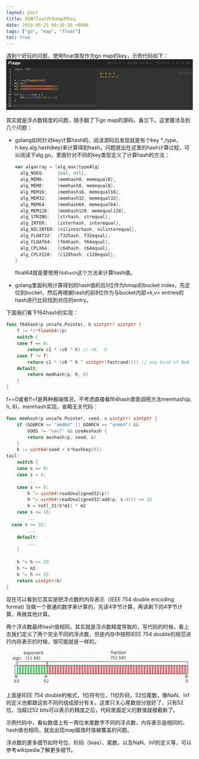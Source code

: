 ```yaml
---
layout: post
title: 别用float作为map的key
date: 2019-05-23 00:16:36 +0800
tags: ["go", "map", "float"]
toc: true
---
```


遇到个好玩的问题，使用float类型作为go map的key，示例代码如下：
![use-float64-as-map-key](assets/gomap/1558586114_21.png)

其实就是浮点数精度的问题，随手翻了下go map的源码，备忘下。这里要涉及到几个问题：

- golang如何针对key计算hash的，阅读源码后发现就是有个key *_type，h.key.alg.hash(key)来计算得到hash，问题就出在这里的hash计算过程，可以阅读下alg.go，里面针对不同的key类型定义了计算hash的方法：

  ```go
  var algarray = [alg_max]typeAlg{
  	alg_NOEQ:     {nil, nil},
  	alg_MEM0:     {memhash0, memequal0},
  	alg_MEM8:     {memhash8, memequal8},
  	alg_MEM16:    {memhash16, memequal16},
  	alg_MEM32:    {memhash32, memequal32},
  	alg_MEM64:    {memhash64, memequal64},
  	alg_MEM128:   {memhash128, memequal128},
  	alg_STRING:   {strhash, strequal},
  	alg_INTER:    {interhash, interequal},
  	alg_NILINTER: {nilinterhash, nilinterequal},
  	alg_FLOAT32:  {f32hash, f32equal},
  	alg_FLOAT64:  {f64hash, f64equal},
  	alg_CPLX64:   {c64hash, c64equal},
  	alg_CPLX128:  {c128hash, c128equal},
  }
  ```

  float64就是要使用`f64hash`这个方法来计算hash值。

- golang里面利用计算得到的hash值的后5位作为hmap的bucket index，先定位到bucket，然后再根据hash的前8位作为与bucket内部<k,v> entries的hash进行比较找到对应的entry。

  

下面我们看下f64hash的实现：

```go
func f64hash(p unsafe.Pointer, h uintptr) uintptr {
	f := *(*float64)(p)
	switch {
	case f == 0:
		return c1 * (c0 ^ h) // +0, -0
	case f != f:
		return c1 * (c0 ^ h ^ uintptr(fastrand())) // any kind of NaN
	default:
		return memhash(p, h, 8)
	}
}
```

f==0或者f!=f是两种极端情况，不考虑直接看f64hash里面调用方法memhash(p, h, 8)，memhash实现，省略无关代码：

```go
func memhash(p unsafe.Pointer, seed, s uintptr) uintptr {
	if (GOARCH == "amd64" || GOARCH == "arm64") &&
		GOOS != "nacl" && useAeshash {
		return aeshash(p, seed, s)
	}
	h := uint64(seed + s*hashkey[0])
tail:
	switch {
	case s == 0:
	case s < 4:
		...
	case s <= 8:
		h ^= uint64(readUnaligned32(p))
		h ^= uint64(readUnaligned32(add(p, s-4))) << 32
		h = rotl_31(h*m1) * m2
	case s <= 16:
		...
  case s <= 32:
		...
	default:
		...
	}

	h ^= h >> 29
	h *= m3
	h ^= h >> 32
	return uintptr(h)
}
```

现在可以看到它其实是把浮点数的内存表示（IEEE 754 double encoding format) 当做一个普通的数字来计算的，先读4字节计算，再读剩下的4字节计算，再做其他计算。

两个浮点数最终hash值相同，其实就是浮点数精度导致的，写代码的时候，看上去我们定义了两个完全不同的浮点数，但是内存中按照IEEE 754 double的规范进行内存表示的时候，很可能就是一样的。

![IEEE 754 Double Format](assets/gomap/1558586071_3.png)

上面是IEEE 754 double的格式，1位符号位，11位阶码，52位尾数，像NaN、Inf的定义也都跟这些不同的组成部分有关。这里只关心尾数部分就好了，只有52位，当超过52 bits可以表示的精度之后，代码里面定义的数值就被截断了。

示例代码中，看似数值上有一两位末尾数字不同的浮点数，内存表示是相同的，hash值也相同，就会出现map赋值时值被覆盖的问题。

浮点数的更多细节如符号位、阶码（bias）、尾数，以及NaN、Inf的定义等，可以参考wikipedia了解更多细节。